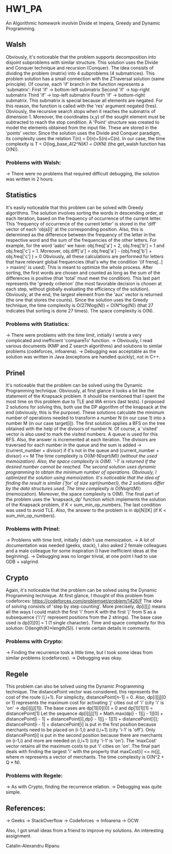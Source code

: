 # HW1_PA

An Algorithmic homework involvin Divide et Impera, Greedy and Dynamic Programming.

## Walsh
Obviously, it's noticeable that the problem supports decomposition into disjoint subproblems with similar structure.
This solution uses the Divide and Conquer technique and recursion (Conquer).
The idea consists of dividing the problem (matrix) into 4 subproblems (4 submatrices).
This problem solution has a small connection with the ZTraversal solution (same principle).
Of course, each 'if' branch in the function represents a 'submatrix':
First 'if' -> bottom-left submatrix
Second 'if' -> top-right submatrix
Third 'if' -> top-left submatrix
Fourth 'if' -> bottom-right submatrix. This submatrix is special because all elements are negated.
For this reason, the function is called with the 'res' argument negated (!res).
Obviously, the recursive search stops when it reaches the submatrix of dimension 1.
Moreover, the coordinates (x,y) of the sought element must be subtracted to reach the stop condition.
A 'Point' structure was created to model the elements obtained from the input file. 
These are stored in the 'points' vector.
Since the solution uses the Divide and Conquer paradigm, its complexity uses the relation T(n) = D(n)+S(n)+C(n).
In our case, the time complexity is T = O(log_base_4(2^N)*K) = O(K*N) (the get_walsh function has O(N)).

### Problems with Walsh:
-> There were no problems that required difficult debugging, the solution was written in 2 hours.

## Statistics
It's easily noticeable that this problem can be solved with Greedy algorithms.
The solution involves sorting the words in descending order, at each iteration, based on the frequency of occurrence of the current letter.
This 'frequency of occurrence of the current letter' is stored in the 'diff' vector of each 'objs[i]' at the corresponding position.
Also, this is determined as the difference between the frequency of the letter in the respective word and the sum of the frequencies of the other letters.
For example, for the word 'aabc' we have:
obj.freq['a'] = 2, obj.freq['b'] = 1 and obj.freq['c'] = 1. Moreover, obj.diff['a'] = obj.freq['a'] - (obj.freq['b'] + obj.freq['c'] ) = 0
Obviously, all these calculations are performed for letters that have relevant global frequencies (that's why the condition '(if frenq[..] > maxim)' is used).
This is meant to optimize the whole process.
After sorting, the first words are chosen and counted as long as the sum of the differences is positive (that 'total' must meet the condition).
This last part represents the 'greedy criterion' (the most favorable decision is chosen at each step, without globally evaluating the efficiency of the solution).
Obviously, at the end, the largest element from the 'aux' vector is returned (the one that stores the counts).
Since the solution uses the Greedy technique, the time complexity is O(27*N*log(N)) = O(N*log(N)) (that 27 indicates that sorting is done 27 times).
The space complexity is O(N).

### Problems with Statistics:
-> There were problems with the time limit, initially I wrote a very complicated and inefficient 'compareTo' function.
-> Obviously, I read various documents (KMP and Z search algorithms) and solutions to similar problems (codeforces, infoarena).
-> Debugging was acceptable as the solution was written in Java (exceptions are handled quickly), not in C++.

## Prinel
It's noticeable that the problem can be solved using the Dynamic Programming technique. Obviously, at first glance it looks a bit like the statement of the Knapsack problem.
It should be mentioned that I spent the most time on this problem due to TLE and WA errors (last tests).
I proposed 2 solutions for solving this, both use the DP algorithm of the knapsack at the end (obviously, this is the purpose).
These solutions calculate the minimum number of operations needed to transform a number N (in our case 1) into a number M (in our case target[i]).
The first solution applies a BFS on the tree obtained with the help of the divisors of number N. Of course, a 'visited' vector is also used to mark the visited numbers.
A queue is used for this BFS. Also, the answer is incremented at each iteration.
The divisors are traversed for each number in the queue and the sum is added -> (current_number + divisor) if it's not in the queue and (current_number + divisor) <= M
The time complexity is O((M-N)*sqrt(M)) (without the used memoization). Also, the space complexity is O(M).
'-1' is returned if the desired number cannot be reached.
The second solution uses dynamic programming to obtain the minimum number of operations. Obviously, I optimized the solution using memoization.
It's noticeable that the idea of finding the result is similar ('for' of size sqrt(number)), the 2 solutions differ by the data structures used.
The time complexity is O(N*sqrt(M)) (memoization). Moreover, the space complexity is O(M).
The final part of the problem uses the 'knapsack_dp' function which implements the solution of the Knapsack problem, if K < sum_min_op_numbers.
The last condition was used to avoid TLE. Also, the answer to the problem is in dp[N][K] (if K < sum_min_op_numbers).

### Problems with Prinel:
-> Problems with time limit, initially I didn't use memoization.
-> A lot of documentation was needed (geeks, stack), I also asked 2 female colleagues and a male colleague for some inspiration (I have inefficient ideas at the beginning).
-> Debugging was no longer trivial, at one point I had to use GDB + valgrind.

## Crypto
Again, it's noticeable that the problem can be solved using the Dynamic Programming technique. At first glance, I thought of this problem from codeforces:
https://codeforces.com/problemset/problem/1426/F
The idea of solving consists of 'step by step counting'.
More precisely, dp[i][j] means all the ways I could match the first 'i' from K with the first 'j' from S as a subsequence ('i'/'j' represent positions from the 2 strings).
The base case used is dp[0][0] = 1 (1 single character).
Time and space complexity for this solution: O(length(K)*length(S)).
I wrote certain details in comments.

### Problems with Crypto:
-> Finding the recurrence took a little time, but I took some ideas from similar problems (codeforces).
-> Debugging was okay.

## Regele
This problem can also be solved using the Dynamic Programming technique.
The distancePoint vector was considered, this represents the cost of the route (i,i+1).
For simplicity, distancePoint[n-1] = 0.
Also, dp[i][j][0 or 1] represents the maximum cost for activating 'j' cities out of 'i' (city 'i' is 'on' -> dp[i][j][1]).
The base cases are dp[1][0][0] = 0 and dp[1][1][1] = distancePoint[1]
Let the sequence dp[i][j][1] = Math.max(dp[i - 1][j - 1][0] + distancePoint[i - 1] + distancePoint[i],dp[i - 1][j - 1][1] + distancePoint[i]);
distancePoint[i - 1] + distancePoint[i] is put in the first position because merchants need to be placed on (i-1,i) and (i,i+1) (city 'i-1' is 'off').
Only distancePoint[i] is put in the second position because there are merchants on (i-1,i) and more are needed on (i,i+1) (city 'i-1' is 'on').
The 'maxCost' vector retains all the maximum costs to put 'i' cities on 'on'.
The final part deals with finding the largest 'i' with the property that maxCost[i] <= m[j], where m represents a vector of merchants.
The time complexity is O(N^2 + Q * N).

### Problems with Regele:
-> As with Crypto, finding the recurrence relation.
-> Debugging was quite simple.

## References:
-> Geeks
-> StackOverflow
-> Codeforces
-> Infoarena
-> OCW

Also, I got small ideas from a friend to improve my solutions.
An interesting assignment.

Catalin-Alexandru Ripanu